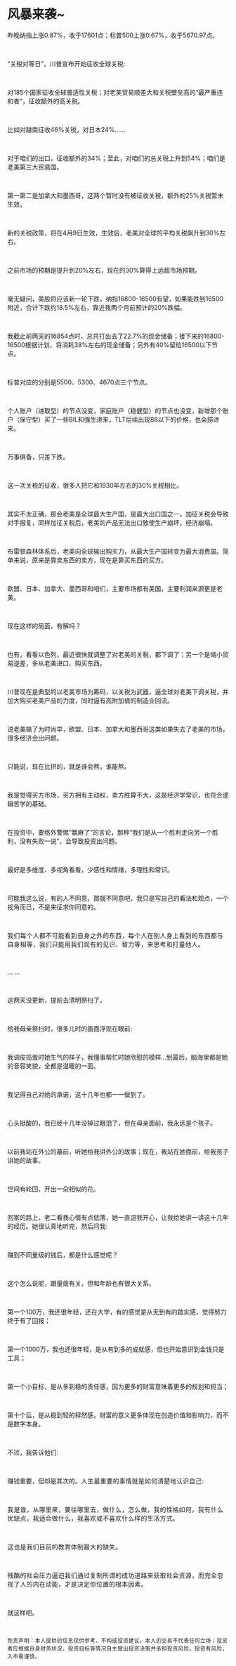 # 风暴来袭~

<p style="visibility: visible;">昨晚纳指上涨0.87%，收于17601点；标普500上涨0.67%，收于5670.97点。</p><p style="visibility: visible;"><br style="visibility: visible;"></p><p style="visibility: visible;">“关税对等日”，川普宣布开始征收全球关税:</p><p style="visibility: visible;"><br style="visibility: visible;"></p><p style="visibility: visible;">对185个国家征收全球普适性关税；对老美贸易顺差大和关税壁垒高的“最严重违和者”，征收额外的高关税。</p><p style="visibility: visible;"><br style="visibility: visible;"></p><p style="visibility: visible;">比如对越南征收46%关税，对日本24%……</p><p style="visibility: visible;"><br style="visibility: visible;"></p><p style="visibility: visible;">对于咱们的出口，征收额外的34%；至此，对咱们的总关税上升到54%；咱们是老美第三大贸易国。</p><p style="visibility: visible;"><br style="visibility: visible;"></p><p style="visibility: visible;">第一第二是加拿大和墨西哥，这两个暂时没有被征收关税，额外的25%关税暂未生效。</p><p style="visibility: visible;"><br style="visibility: visible;"></p><p dir="ltr" style="visibility: visible;">新的关税政策，将在4月9日生效，生效后，老美对全球的平均关税飙升到30%左右。</p><p dir="ltr" style="visibility: visible;"><br style="visibility: visible;"></p><p dir="ltr" style="visibility: visible;">之前市场的预期是提升到20%左右，现在的30%算得上远超市场预期。</p><p dir="ltr" style="visibility: visible;"><br style="visibility: visible;"></p><p dir="ltr" style="visibility: visible;">毫无疑问，美股将应该新一轮下跌，纳指16800-16500有望，如果能跌到16500附近，合计下跌约18.5%左右，靠近我两个月前预计的20%跌幅。</p><p dir="ltr" style="visibility: visible;"><br style="visibility: visible;"></p><p dir="ltr" style="visibility: visible;">我截止前两天的16854点时，总共打出去了22.7%的现金储备；接下来的16800-16500根据计划，将消耗38%左右的现金储备；另外有40%留给16500以下节点。</p><p dir="ltr" style="visibility: visible;"><br style="visibility: visible;"></p><p dir="ltr" style="visibility: visible;">标普对应的分别是5500、5300、4670点三个节点。</p><p dir="ltr" style="visibility: visible;"><br style="visibility: visible;"></p><p dir="ltr" style="visibility: visible;">个人账户（进取型）的节点没变，家庭账户（稳健型）的节点也没变，新增那个账户（保守型）买了一些BIL和强生进来，TLT后续出现88以下的价格，也会捞进来。</p><p dir="ltr" style="visibility: visible;"><br style="visibility: visible;"></p><p dir="ltr" style="visibility: visible;">万事俱备，只差下跌。</p><p dir="ltr" style="visibility: visible;"><br style="visibility: visible;"></p><p dir="ltr" style="visibility: visible;">这一次关税的征收，很多人把它和1930年左右的30%关税相比。</p><p dir="ltr" style="visibility: visible;"><br style="visibility: visible;"></p><p dir="ltr" style="visibility: visible;">其实不太正确，那会老美是全球最大生产国，是最大出口国之一。加征关税会导致对手报复，同样加征关税后，老美的产品无法出口致使生产崩坏，经济崩塌。</p><p dir="ltr" style="visibility: visible;"><br style="visibility: visible;"></p><p dir="ltr" style="visibility: visible;">布雷顿森林体系后，老美向全球输出购买力，从最大生产国转变为最大消费国。简单来说，原来是靠卖东西的卖方，现在是靠买东西的买方。</p><p dir="ltr" style="visibility: visible;"><br style="visibility: visible;"></p><p dir="ltr" style="visibility: visible;">欧盟、日本、加拿大、墨西哥和咱们，主要市场都有美国，主要利润来源更是老美。</p><p dir="ltr" style="visibility: visible;"><br style="visibility: visible;"></p><p dir="ltr">现在这样的局面，有解吗？</p><p dir="ltr"><br></p><p dir="ltr">也有，看看以色列，最近很快就调整了对老美的关税，都下调了；另一个是缩小贸易逆差，多从老美进口、购买东西。</p><p dir="ltr"><br></p><p dir="ltr">川普现在是典型的以老美市场为筹码，以关税为武器，逼全球对老美下调关税，并加大购买老美产品的力度，同时逼有高附加值的制造业回流。</p><p><br></p><p>说老美输了为时尚早，欧盟、日本、加拿大和墨西哥这类如果失去了老美的市场，很多经济会出问题。</p><p><br></p><p>只能说，现在比拼的，就是谁会熬，谁能熬。</p><p><br></p><p>我是觉得买方市场，买方拥有主动权，卖方胜算不大，这是经济学常识，也符合逻辑哲学的基础。</p><p><br></p><p>在投资中，要格外警惕“赢麻了”的言论，那种“我们是从一个胜利走向另一个胜利，没有失败一说”，会导致投资出问题。</p><p><br></p><p>最好是多维度、多视角看看，少感性和情绪，多理性和常识。</p><p><br></p><p>可能我这么说，有的人不同意，那就不同意吧，我只是写自己的看法和观点，一个视角而已，不是来征求你同意的。</p><p><span style="background-color: transparent;caret-color: var(--weui-BRAND);letter-spacing: 0.034em;"><br></span></p><p><span style="background-color: transparent;caret-color: var(--weui-BRAND);letter-spacing: 0.034em;">我们每个人都不可能看到自身之外的东西，每个人在别人身上看到的东西都与自身相等，我们只能用我们现有的见识、智力等，来思考和打量他人。</span><br></p><p><br></p><p>… …</p><p><br></p><p>这两天没更新，提前去清明祭扫了。</p><p><br></p><p>给我母亲祭扫时，很多儿时的画面浮现在眼前:</p><p><br></p><p>我调皮捣蛋时她生气的样子，我懂事帮忙时她欣慰的模样…到最后，脑海里都是她的音容笑貌，全都是温暖的一面。</p><p><br></p><p>我记得自己对她的承诺，这十几年也都一一做到了。</p><p><br></p><p>心头挺酸的，我已经十几年没掉过眼泪了，但在母亲面前，我永远是个孩子。</p><p><br></p><p>以前我站在外公的墓前，听她给我讲外公的故事；现在，我站在她面前，给我孩子讲她的故事。</p><p><br></p><p>世间有轮回，开出一朵相似的花。</p><p><br></p><p>回家的路上，老二看我心情有点低落，她一直逗我开心，让我给她讲一讲这十几年的经历。她很认真地听完，然后问我:</p><p><br></p><p>赚到不同量级的钱后，都是什么感觉呢？</p><p><br></p><p>这个怎么说呢，跟量级有关，但和年龄也有很大关系。</p><p><br></p><p>第一个100万，我还很年轻，还在大学，有的感觉是从无到有的踏实感，觉得努力终于有了回报；</p><p><br></p><p>第一个1000万，我也还很年轻，是从有到多的成就感，但也开始意识到金钱只是工具；</p><p><br></p><p>第一个小目标，是从多到稳的责任感，因为更多的财富意味着更多的规划和担当；</p><p><br></p><p>第十个后，是从稳到轻的释然感，财富的意义更多体现在创造价值和影响力，而不是数字本身。</p><p><br></p><p>不过，我告诉他们:</p><p><br></p><p>赚钱重要，但却是其次的。<span style="background-color: transparent;letter-spacing: 0.034em;caret-color: var(--weui-BRAND);">人生最重要的事情就是如何清楚地认识自己:</span></p><p><span style="background-color: transparent;letter-spacing: 0.034em;caret-color: var(--weui-BRAND);"><br></span></p><p><span style="background-color: transparent;letter-spacing: 0.034em;caret-color: var(--weui-BRAND);">我是谁，从哪里来，要往哪里去，做什么，怎么做，我的性格如何，我有什么优缺点，我适合做什么，我喜欢或不喜欢什么样的生活方式。</span></p><p><span style="background-color: transparent;letter-spacing: 0.034em;caret-color: var(--weui-BRAND);"><br></span></p><p><span style="background-color: transparent;letter-spacing: 0.034em;caret-color: var(--weui-BRAND);">这也是我们目前的教育体制最大的缺失。</span></p><p><span style="background-color: transparent;letter-spacing: 0.034em;caret-color: var(--weui-BRAND);"><br></span></p><p><span style="background-color: transparent;letter-spacing: 0.034em;caret-color: var(--weui-BRAND);">残酷的社会压力逼迫我们通过复制所谓的成功道路来获取社会资源，而完全忽视了人的内在动能，才是决定你位置的根本因素。</span></p><p><br></p><p>就这样吧。</p><p><br></p><p><span style="color: rgba(0, 0, 0, 0.9);font-family: &quot;PingFang SC&quot;, system-ui, -apple-system, BlinkMacSystemFont, &quot;Helvetica Neue&quot;, &quot;Hiragino Sans GB&quot;, &quot;Microsoft YaHei UI&quot;, &quot;Microsoft YaHei&quot;, Arial, sans-serif;font-size: 12px;font-style: normal;font-variant-ligatures: normal;font-variant-caps: normal;font-weight: 400;letter-spacing: 0.544px;orphans: 2;text-align: justify;text-indent: 0px;text-transform: none;widows: 2;word-spacing: 0px;-webkit-text-stroke-width: 0px;white-space: normal;background-color: rgb(255, 255, 255);text-decoration-thickness: initial;text-decoration-style: initial;text-decoration-color: initial;display: inline !important;float: none;">免责声明：本人提供的信息仅供参考，不构成投资建议。本人的交易不代表任何立场；投资者应根据自身财务状况、投资目标等情况自主做出投资决策并承担投资风险。投资有风险，入市需谨慎。</span></p><p style="display: none;"><mp-style-type data-value="10000"></mp-style-type></p>